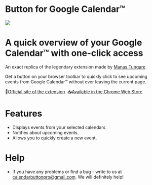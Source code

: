 # Button for Google Calendar™

<img src="https://github.com/calendarbuttonpro/Button-for-Google-Calendar/blob/master/assets/Git%20preview.png" width="auto">
</br>

# A quick overview of your Google Calendar™ with one-click access
An exact replica of the legendary extension made by [Manas Tungare](https://github.com/manastungare).

Get a button on your browser toolbar to quickly click to see upcoming events from Google Calendar™ without ever leaving the current page.

🏡[Official site of the extension](https://buttonforcalendar.app/). 📥[Available in the Chrome Web Store](https://chrome.google.com/webstore/detail/button-for-google-calenda/lfjnmopldodmmdhddmeacgjnjeakjpki).

# Features
 * Displays events from your selected calendars.
 * Notifies about upcoming events.
 * Allows you to quickly create a new event.

# Help
* If you have any problems or find a bug - write to us at calendarbuttonpro@gmail.com. We will definitely help!
